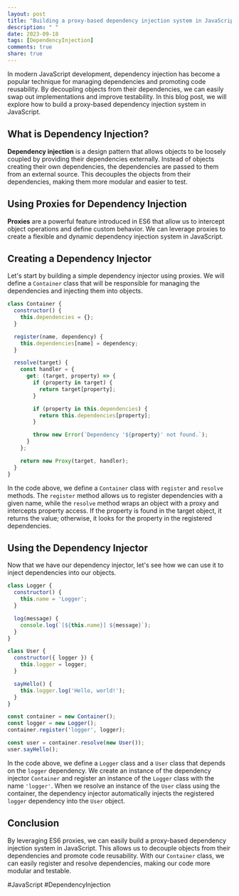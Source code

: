 ```yaml
---
layout: post
title: "Building a proxy-based dependency injection system in JavaScript"
description: " "
date: 2023-09-18
tags: [DependencyInjection]
comments: true
share: true
---
```


In modern JavaScript development, dependency injection has become a popular technique for managing dependencies and promoting code reusability. By decoupling objects from their dependencies, we can easily swap out implementations and improve testability. In this blog post, we will explore how to build a proxy-based dependency injection system in JavaScript.

## What is Dependency Injection?

**Dependency injection** is a design pattern that allows objects to be loosely coupled by providing their dependencies externally. Instead of objects creating their own dependencies, the dependencies are passed to them from an external source. This decouples the objects from their dependencies, making them more modular and easier to test.

## Using Proxies for Dependency Injection

**Proxies** are a powerful feature introduced in ES6 that allow us to intercept object operations and define custom behavior. We can leverage proxies to create a flexible and dynamic dependency injection system in JavaScript.

## Creating a Dependency Injector

Let's start by building a simple dependency injector using proxies. We will define a `Container` class that will be responsible for managing the dependencies and injecting them into objects.

```javascript
class Container {
  constructor() {
    this.dependencies = {};
  }

  register(name, dependency) {
    this.dependencies[name] = dependency;
  }

  resolve(target) {
    const handler = {
      get: (target, property) => {
        if (property in target) {
          return target[property];
        }

        if (property in this.dependencies) {
          return this.dependencies[property];
        }

        throw new Error(`Dependency '${property}' not found.`);
      }
    };

    return new Proxy(target, handler);
  }
}
```

In the code above, we define a `Container` class with `register` and `resolve` methods. The `register` method allows us to register dependencies with a given name, while the `resolve` method wraps an object with a proxy and intercepts property access. If the property is found in the target object, it returns the value; otherwise, it looks for the property in the registered dependencies.

## Using the Dependency Injector

Now that we have our dependency injector, let's see how we can use it to inject dependencies into our objects.

```javascript
class Logger {
  constructor() {
    this.name = 'Logger';
  }

  log(message) {
    console.log(`[${this.name}] ${message}`);
  }
}

class User {
  constructor({ logger }) {
    this.logger = logger;
  }

  sayHello() {
    this.logger.log('Hello, world!');
  }
}

const container = new Container();
const logger = new Logger();
container.register('logger', logger);

const user = container.resolve(new User());
user.sayHello();
```

In the code above, we define a `Logger` class and a `User` class that depends on the `logger` dependency. We create an instance of the dependency injector `Container` and register an instance of the `Logger` class with the name `'logger'`. When we resolve an instance of the `User` class using the container, the dependency injector automatically injects the registered `logger` dependency into the `User` object.

## Conclusion

By leveraging ES6 proxies, we can easily build a proxy-based dependency injection system in JavaScript. This allows us to decouple objects from their dependencies and promote code reusability. With our `Container` class, we can easily register and resolve dependencies, making our code more modular and testable.

#JavaScript #DependencyInjection